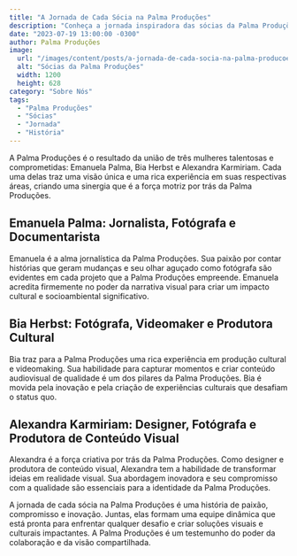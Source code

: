 ```yaml
---
title: "A Jornada de Cada Sócia na Palma Produções"
description: "Conheça a jornada inspiradora das sócias da Palma Produções e como suas experiências moldaram a empresa."
date: "2023-07-19 13:00:00 -0300"
author: Palma Produções
image:
  url: "/images/content/posts/a-jornada-de-cada-socia-na-palma-producoes.jpg"
  alt: "Sócias da Palma Produções"
  width: 1200
  height: 628
category: "Sobre Nós"
tags:
  - "Palma Produções"
  - "Sócias"
  - "Jornada"
  - "História"
---
```

<Titulo/>

<Tags />

<ImagemPrincipal />

A Palma Produções é o resultado da união de três mulheres talentosas e comprometidas: Emanuela Palma, Bia Herbst e Alexandra Karmiriam. Cada uma delas traz uma visão única e uma rica experiência em suas respectivas áreas, criando uma sinergia que é a força motriz por trás da Palma Produções.

## Emanuela Palma: Jornalista, Fotógrafa e Documentarista

Emanuela é a alma jornalística da Palma Produções. Sua paixão por contar histórias que geram mudanças e seu olhar aguçado como fotógrafa são evidentes em cada projeto que a Palma Produções empreende. Emanuela acredita firmemente no poder da narrativa visual para criar um impacto cultural e socioambiental significativo.

## Bia Herbst: Fotógrafa, Videomaker e Produtora Cultural

Bia traz para a Palma Produções uma rica experiência em produção cultural e videomaking. Sua habilidade para capturar momentos e criar conteúdo audiovisual de qualidade é um dos pilares da Palma Produções. Bia é movida pela inovação e pela criação de experiências culturais que desafiam o status quo.

## Alexandra Karmiriam: Designer, Fotógrafa e Produtora de Conteúdo Visual

Alexandra é a força criativa por trás da Palma Produções. Como designer e produtora de conteúdo visual, Alexandra tem a habilidade de transformar ideias em realidade visual. Sua abordagem inovadora e seu compromisso com a qualidade são essenciais para a identidade da Palma Produções.

A jornada de cada sócia na Palma Produções é uma história de paixão, compromisso e inovação. Juntas, elas formam uma equipe dinâmica que está pronta para enfrentar qualquer desafio e criar soluções visuais e culturais impactantes. A Palma Produções é um testemunho do poder da colaboração e da visão compartilhada.
